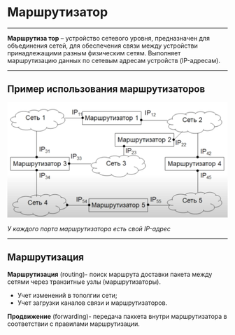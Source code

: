 # Маршрутизатор

---

**Маршрутиза тор** – устройство сетевого уровня, предназначен для объединения сетей, для обеспечения связи между устройстви принадлежащими разным физическим сетям. Выполняет маршрутизацию данных по сетевым адресам устройств (IP-адресам).

---

## Пример использования маршрутизаторов

![](https://github.com/v1a0/computer-science-university/blob/main/img/router-clouds.png)

*У каждого порта маршрутизатора есть свой IP-адрес*

---

## Маршрутизация

**Маршрутизация** (routing)- поиск маршрута доставки пакета между сетями через транзитные узлы (маршрутизаторы).

- Учет изменений в тополгии сети;
- Учет загрузки каналов связи и маршрутизаторов.

**Продвижение** (forwarding)- передача паккета внутри маршрутизатора в соответствии с правилами маршрутизации.

